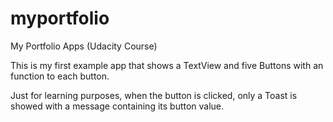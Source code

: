 # myportfolio
My Portfolio Apps (Udacity Course)

This is my first example app that shows a TextView and five Buttons with an function to each button. 

Just for learning purposes, when the button is clicked, only a Toast is showed with a message containing its button value.


